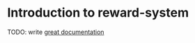# Introduction to reward-system

TODO: write [great documentation](http://jacobian.org/writing/what-to-write/)
